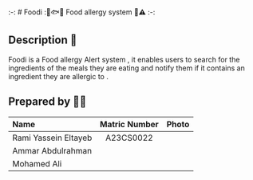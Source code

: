 :-: # Foodi :🍞🐟🚨 Food allergy system 🥜⚠️ :-:

## Description 📝
  Foodi is a Food allergy Alert system , it enables users to search for the ingredients of the meals they are eating and notify them if it contains an ingredient they are allergic to . 


## Prepared by 🧑‍💻

| Name             | Matric Number | Photo                                                         |
| :---------------- | :-------------: | :------------------------------------------------------------: |
| Rami Yassein Eltayeb       | A23CS0022        |    |
| Ammar Abdulrahman            |      |   |
| Mohamed Ali              |         |       |
